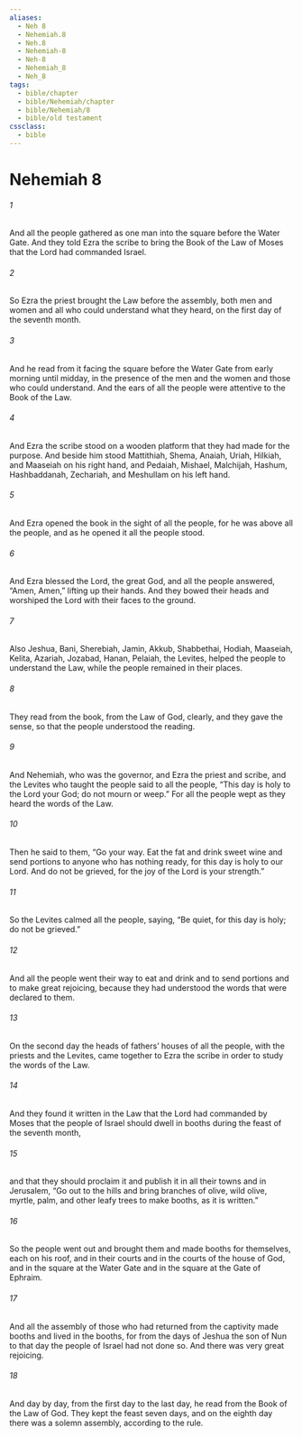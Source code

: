 ```yaml
---
aliases:
  - Neh 8
  - Nehemiah.8
  - Neh.8
  - Nehemiah-8
  - Neh-8
  - Nehemiah_8
  - Neh_8
tags:
  - bible/chapter
  - bible/Nehemiah/chapter
  - bible/Nehemiah/8
  - bible/old testament
cssclass:
  - bible
---
```


# Nehemiah 8

###### 1
And all the people gathered as one man into the square before the Water Gate. And they told Ezra the scribe to bring the Book of the Law of Moses that the Lord had commanded Israel.
###### 2
So Ezra the priest brought the Law before the assembly, both men and women and all who could understand what they heard, on the first day of the seventh month.
###### 3
And he read from it facing the square before the Water Gate from early morning until midday, in the presence of the men and the women and those who could understand. And the ears of all the people were attentive to the Book of the Law.
###### 4
And Ezra the scribe stood on a wooden platform that they had made for the purpose. And beside him stood Mattithiah, Shema, Anaiah, Uriah, Hilkiah, and Maaseiah on his right hand, and Pedaiah, Mishael, Malchijah, Hashum, Hashbaddanah, Zechariah, and Meshullam on his left hand.
###### 5
And Ezra opened the book in the sight of all the people, for he was above all the people, and as he opened it all the people stood.
###### 6
And Ezra blessed the Lord, the great God, and all the people answered, “Amen, Amen,” lifting up their hands. And they bowed their heads and worshiped the Lord with their faces to the ground.
###### 7
Also Jeshua, Bani, Sherebiah, Jamin, Akkub, Shabbethai, Hodiah, Maaseiah, Kelita, Azariah, Jozabad, Hanan, Pelaiah, the Levites,  helped the people to understand the Law, while the people remained in their places.
###### 8
They read from the book, from the Law of God, clearly, and they gave the sense, so that the people understood the reading.
###### 9
And Nehemiah, who was the governor, and Ezra the priest and scribe, and the Levites who taught the people said to all the people, “This day is holy to the Lord your God; do not mourn or weep.” For all the people wept as they heard the words of the Law.
###### 10
Then he said to them, “Go your way. Eat the fat and drink sweet wine and send portions to anyone who has nothing ready, for this day is holy to our Lord. And do not be grieved, for the joy of the Lord is your strength.”
###### 11
So the Levites calmed all the people, saying, “Be quiet, for this day is holy; do not be grieved.”
###### 12
And all the people went their way to eat and drink and to send portions and to make great rejoicing, because they had understood the words that were declared to them.
###### 13
On the second day the heads of fathers’ houses of all the people, with the priests and the Levites, came together to Ezra the scribe in order to study the words of the Law.
###### 14
And they found it written in the Law that the Lord had commanded by Moses that the people of Israel should dwell in booths during the feast of the seventh month,
###### 15
and that they should proclaim it and publish it in all their towns and in Jerusalem, “Go out to the hills and bring branches of olive, wild olive, myrtle, palm, and other leafy trees to make booths, as it is written.”
###### 16
So the people went out and brought them and made booths for themselves, each on his roof, and in their courts and in the courts of the house of God, and in the square at the Water Gate and in the square at the Gate of Ephraim.
###### 17
And all the assembly of those who had returned from the captivity made booths and lived in the booths, for from the days of Jeshua the son of Nun to that day the people of Israel had not done so. And there was very great rejoicing.
###### 18
And day by day, from the first day to the last day, he read from the Book of the Law of God. They kept the feast seven days, and on the eighth day there was a solemn assembly, according to the rule.


